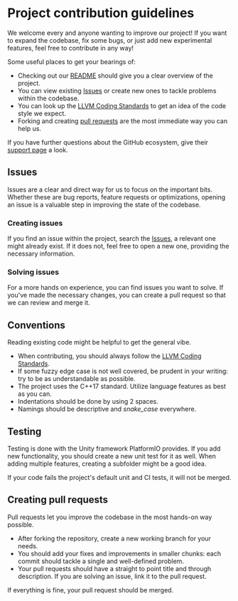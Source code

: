 # Project contribution guidelines

We welcome every and anyone wanting to improve our project! If you want to expand the codebase, fix some bugs, or just add new experimental features, feel free to contribute in any way!

Some useful places to get your bearings of:
- Checking out our [README](README.md) should give you a clear overview of the project.
- You can view existing [Issues](https://github.com/itsthatMatthew/Project-Thunderstrike/issues) or create new ones to tackle problems within the codebase.
- You can look up the [LLVM Coding Standards](https://llvm.org/docs/CodingStandards.html) to get an idea of the code style we expect.
- Forking and creating [pull requests](https://github.com/itsthatMatthew/Project-Thunderstrike/pulls) are the most immediate way you can help us.

If you have further questions about the GitHub ecosystem, give their [support page](https://support.github.com/) a look.

## Issues

Issues are a clear and direct way for us to focus on the important bits. Whether these are bug reports, feature requests or optimizations, opening an issue is a valuable step in improving the state of the codebase.

### Creating issues

If you find an issue within the project, search the [Issues](https://github.com/itsthatMatthew/Project-Thunderstrike/issues), a relevant one might already exist. If it does not, feel free to open a new one, providing the necessary information.

### Solving issues

For a more hands on experience, you can find issues you want to solve. If you've made the necessary changes, you can create a pull request so that we can review and merge it.

## Conventions

Reading existing code might be helpful to get the general vibe.

- When contributing, you should always follow the [LLVM Coding Standards](https://llvm.org/docs/CodingStandards.html).
- If some fuzzy edge case is not well covered, be prudent in your writing: try to be as understandable as possible.
- The project uses the C++17 standard. Utilize language features as best as you can.
- Indentations should be done by using 2 spaces.
- Namings should be descriptive and *snake_case* everywhere.

## Testing

Testing is done with the Unity framework PlatformIO provides. If you add new functionality, you should create a new unit test for it as well. When adding multiple features, creating a subfolder might be a good idea.

If your code fails the project's default unit and CI tests, it will not be merged.

## Creating pull requests

Pull requests let you improve the codebase in the most hands-on way possible.

- After forking the repository, create a new working branch for your needs.
- You should add your fixes and improvements in smaller chunks: each commit should tackle a single and well-defined problem.
- Your pull requests should have a straight to point title and through description. If you are solving an issue, link it to the pull request.

If everything is fine, your pull request should be merged.
